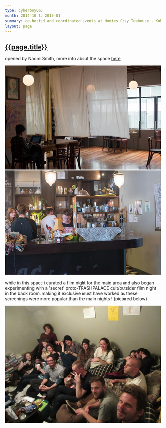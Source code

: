 ```yaml
---
type: cyberboy666
month: 2014-10 to 2015-01
summary: co-hosted and coordinated events at Homies Cosy Teahouse - Koha cafe, venue and community space
layout: page
---
```


## [ {{page.title}} ]({{page.url}})

opened by Naomi Smith, more info about the space [here]

![image](/images/cyberboy666/homies.jpg)
![image](/images/cyberboy666/homies1.jpg)

while in this space i curated a film night for the main area and also began experimenting with a 'secret' proto-TRASHPALACE cult/outsider film night in the back room. making it exclusive must have worked as these screenings were more popular than the main nights ! (pictured below)

![image](/images/cyberboy666/homies-filmclub.jpg) 



[here]: http://urbandreambrokerage.org.nz/homies-cosy-teahouse/
